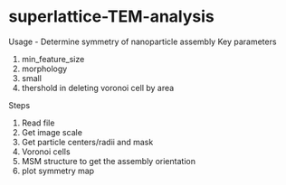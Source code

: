 # superlattice-TEM-analysis
Usage - Determine symmetry of nanoparticle assembly
Key parameters
1. min_feature_size 
2. morphology
3. small
4. thershold in deleting voronoi cell by area 

Steps
1. Read file 
2. Get image scale 
3. Get particle centers/radii and mask 
4. Voronoi cells
5. MSM structure to get the assembly orientation
6. plot symmetry map 

